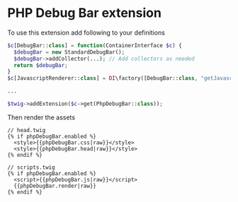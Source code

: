 # PHP Debug Bar extension

To use this extension add following to your definitions
```php
$c[DebugBar::class] = function(ContainerInterface $c) {
  $debugBar = new StandardDebugBar();
  $debugBar->addCollector(...); // Add collectors as needed
  return $debugBar;
}
$c[JavascriptRenderer::class] = DI\factory([DebugBar::class, "getJavascriptRenderer"]);

...

$twig->addExtension($c->get(PhpDebugBar::class));
```

Then render the assets
```twig
// head.twig
{% if phpDebugBar.enabled %}
  <style>{{phpDebugBar.css|raw}}</style>
  <style>{{phpDebugBar.head|raw}}</style>
{% endif %}

// scripts.twig
{% if phpDebugBar.enabled %}
  <script>{{phpDebugBar.js|raw}}</script>
  {{phpDebugBar.render|raw}}
{% endif %}
```

